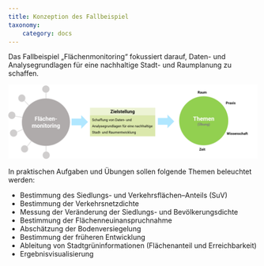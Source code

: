 ```yaml
---
title: Konzeption des Fallbeispiel
taxonomy:
    category: docs
---
```

Das Fallbeispiel „Flächenmonitoring“ fokussiert darauf, Daten- und Analysegrundlagen für eine nachhaltige Stadt- und Raumplanung zu schaffen.

![Konzeption des Fallbeispel Flächenmonitoring](abb_konzept.png)

In praktischen Aufgaben und Übungen sollen folgende Themen beleuchtet werden:
- Bestimmung des Siedlungs- und Verkehrsflächen–Anteils (SuV)
- Bestimmung der Verkehrsnetzdichte
- Messung der Veränderung der Siedlungs- und Bevölkerungsdichte
- Bestimmung der Flächenneuinanspruchnahme
- Abschätzung der Bodenversiegelung
- Bestimmung der früheren Entwicklung
- Ableitung von Stadtgrüninformationen (Flächenanteil und Erreichbarkeit)
- Ergebnisvisualisierung
